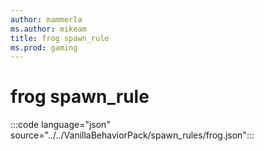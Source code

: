 ```yaml
---
author: mammerla
ms.author: mikeam
title: frog spawn_rule
ms.prod: gaming
---
```


# frog spawn_rule

:::code language="json" source="../../VanillaBehaviorPack/spawn_rules/frog.json":::
